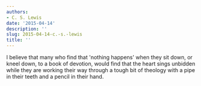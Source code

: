 ```yaml
---
authors:
- C. S. Lewis
date: '2015-04-14'
description: ''
slug: 2015-04-14-c.-s.-lewis
title: ''
---
```

I believe that many who find that 'nothing happens' when they sit down, or kneel down, to a book of devotion, would find that the heart sings unbidden while they are working their way through a tough bit of theology with a pipe in their teeth and a pencil in their hand.



